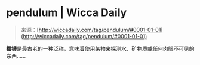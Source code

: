 <!--yml

category: 未分类

日期：2024-06-12 18:25:35

-->

# pendulum | Wicca Daily

> 来源：[http://wiccadaily.com/tag/pendulum/#0001-01-01](http://wiccadaily.com/tag/pendulum/#0001-01-01)

**摆锤**是最古老的一种泛称，意味着使用某物来探测水、矿物质或任何肉眼不可见的东西……
